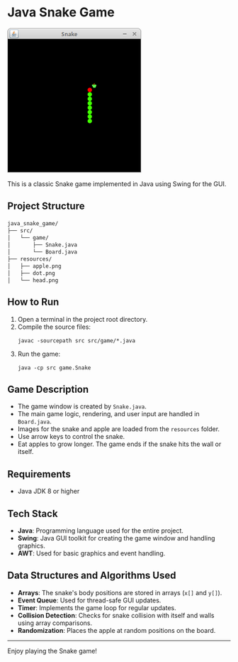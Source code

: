 # Java Snake Game

![Game Preview](snake.png)

This is a classic Snake game implemented in Java using Swing for the GUI.

## Project Structure

```
java_snake_game/
├── src/
│   └── game/
│       ├── Snake.java
│       └── Board.java
├── resources/
│   ├── apple.png
│   ├── dot.png
│   └── head.png
```

## How to Run

1. Open a terminal in the project root directory.
2. Compile the source files:
   ```
   javac -sourcepath src src/game/*.java
   ```
3. Run the game:
   ```
   java -cp src game.Snake
   ```

## Game Description

- The game window is created by `Snake.java`.
- The main game logic, rendering, and user input are handled in `Board.java`.
- Images for the snake and apple are loaded from the `resources` folder.
- Use arrow keys to control the snake.
- Eat apples to grow longer. The game ends if the snake hits the wall or itself.

## Requirements

- Java JDK 8 or higher

## Tech Stack

- **Java**: Programming language used for the entire project.
- **Swing**: Java GUI toolkit for creating the game window and handling graphics.
- **AWT**: Used for basic graphics and event handling.

## Data Structures and Algorithms Used

- **Arrays**: The snake's body positions are stored in arrays (`x[]` and `y[]`).
- **Event Queue**: Used for thread-safe GUI updates.
- **Timer**: Implements the game loop for regular updates.
- **Collision Detection**: Checks for snake collision with itself and walls using array comparisons.
- **Randomization**: Places the apple at random positions on the board.

---

Enjoy playing the Snake game!

